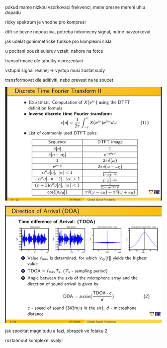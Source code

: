 pokud mame nizkou vzorkovaci frekvenci, mene presne mereni uhlu dopadu

ridky spektrum je vhodne pro kompresi

dtft se bezne nepouziva, potreba nekonecny signal, nutne navzorkovat

jak udelat goniometricke funkce pro komplexni cisla

u pocitani pouzit euleruv vztah, nahore na fotce

transofrmace dle tabulky v prezentaci

vstupni signal realnej -> vystup musi zustat sudy

transformovat dle aditiviti, nebo prevest na te soucet

![img.png](img.png)

![img_1.png](img_1.png)

jak spocitat magnitudu a fazi, obrazek ve fotaku 2

roztahnout komplexni svaly!